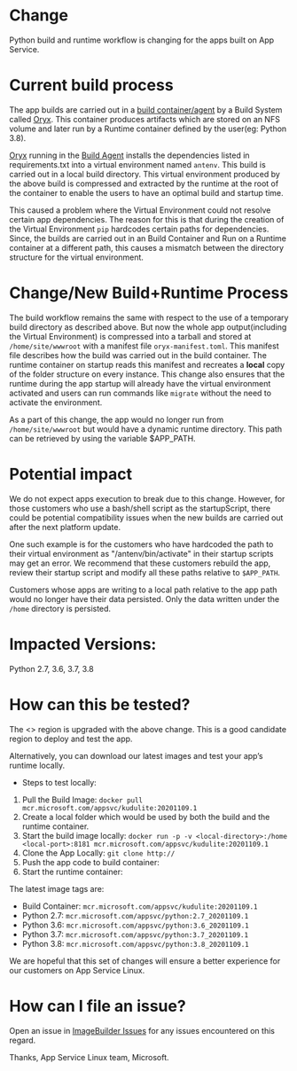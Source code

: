 # Change

Python build and runtime workflow is changing for the apps built on App Service. 

# Current build process

The app builds are carried out in a [build container/agent](https://github.com/Azure-App-Service/KuduLite) by a Build System called [Oryx](https://github.com/microsoft/oryx). This container produces artifacts which are stored on an NFS volume and later run by a Runtime container defined by the user(eg: Python 3.8).

[Oryx](https://github.com/microsoft/oryx) running in the [Build Agent](https://github.com/Azure-App-Service/KuduLite) installs the dependencies listed in requirements.txt into a virtual environment named `antenv`. This build is carried out in a local build directory. This virtual environment produced by the above build is compressed and extracted by the runtime at the root of the container to enable the users to have an optimal build and startup time.

This caused a problem where the Virtual Environment could not resolve certain app dependencies. The reason for this is that during the creation of the Virtual Environment `pip` hardcodes certain paths for dependencies. Since, the builds are carried out in an Build Container and Run on a Runtime container at a different path, this causes a mismatch between the directory structure for the virtual environment.

# Change/New Build+Runtime Process

The build workflow remains the same with respect to the use of a temporary build directory as described above. But now the whole app output(including the Virtual Environment) is compressed into a tarball and stored at `/home/site/wwwroot` with a manifest file `oryx-manifest.toml`. This manifest file  describes how the build was carried out in the build container. The runtime container on startup reads this manifest and recreates a **local** copy of the folder structure on every instance. This change also ensures that the runtime during the app startup will already have the virtual environment activated and users can run commands like `migrate` without the need to activate the environment.

As a part of this change, the app would no longer run from `/home/site/wwwroot` but would have a dynamic runtime directory. This path can be retrieved by using the variable $APP_PATH.

# Potential impact
We do not expect apps execution to break due to this change. However, for those customers who use a bash/shell script as the startupScript, there could be potential compatibility issues when the new builds are carried out after the next platform update.

One such example is for the customers who have hardcoded the path to their virtual environment as "/antenv/bin/activate" in their startup scripts may get an error. We recommend that these customers rebuild the app, review their startup script and modify all these paths relative to `$APP_PATH`.

Customers whose apps are writing to a local path relative to the app path would no longer have their data persisted. Only the data written under the `/home` directory is persisted.

# Impacted Versions:
Python 2.7, 3.6, 3.7, 3.8

# How can this be tested?
The <> region is upgraded with the above change. This is a good candidate region to deploy and test the app. 

Alternatively, you can download our latest images and test your app’s runtime locally. 

* Steps to test locally:
1. Pull the Build Image: `docker pull mcr.microsoft.com/appsvc/kudulite:20201109.1`
1. Create a local folder which would be used by both the build and the runtime container.
1. Start the build image locally: `docker run -p -v <local-directory>:/home <local-port>:8181 mcr.microsoft.com/appsvc/kudulite:20201109.1`
1. Clone the App Locally: `git clone http://`
1. Push the app code to build container:
1. Start the runtime container:

The latest image tags are:
* Build Container: `mcr.microsoft.com/appsvc/kudulite:20201109.1`
* Python 2.7: `mcr.microsoft.com/appsvc/python:2.7_20201109.1`
* Python 3.6: `mcr.microsoft.com/appsvc/python:3.6_20201109.1`
* Python 3.7: `mcr.microsoft.com/appsvc/python:3.7_20201109.1`
* Python 3.8: `mcr.microsoft.com/appsvc/python:3.8_20201109.1`

We are hopeful that this set of changes will ensure a better experience for our customers on App Service Linux.

# How can I file an issue?
Open an issue in [ImageBuilder Issues](https://github.com/azure-app-service/imagebuilder/issues) for any issues encountered on this regard.

Thanks,
App Service Linux team,
Microsoft.
